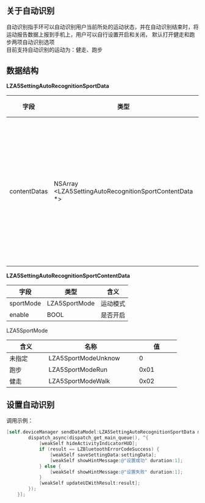 <a name="D2WIh"></a>
## 关于自动识别

自动识别指手环可以自动识别用户当前所处的运动状态，并在自动识别结束时，将运动报告数据上报到手机上，用户可以自行设置开启和关闭， 默认打开健走和跑步两项自动识别选项<br />目前支持自动识别的运动为：健走、跑步
<a name="Ur28b"></a>
## 数据结构
**LZA5SettingAutoRecognitionSportData**

| 字段 | 类型 | 含义 |
| --- | --- | --- |
| contentDatas | NSArray <LZA5SettingAutoRecognitionSportContentData *> | 需要自动识别的运动类型及开关列表 |


**LZA5SettingAutoRecognitionSportContentData**

| 字段 | 类型 | 含义 |
| --- | --- | --- |
| sportMode | LZA5SportMode | 运动模式 |
| enable | BOOL | 是否开启 |


LZA5SportMode

| 含义 | 名称 | 值 |
| --- | --- | --- |
| 未指定          | LZA5SportModeUnknow         | 0 |
| 跑步           | LZA5SportModeRun            | 0x01             |
| 健走           | LZA5SportModeWalk           | 0x02             |

<a name="NCJAa"></a>
## 设置自动识别

调用示例：
```objectivec
[self.deviceManager sendDataModel:LZA5SettingAutoRecognitionSportData macString:self.device.mac completion:^(LZBluetoothErrorCode result, id resp) {
        dispatch_async(dispatch_get_main_queue(), ^{
            [weakSelf hideActivityIndicatorHUD];
            if (result == LZBluetoothErrorCodeSuccess) {
                [weakSelf saveSettingData:settingData];
                [weakSelf showHintMessage:@"设置成功" duration:1];
            } else {
                [weakSelf showHintMessage:@"设置失败" duration:1];
            }
            [weakSelf updateUIWithResult:result];
        });
    }];
```

<br />

